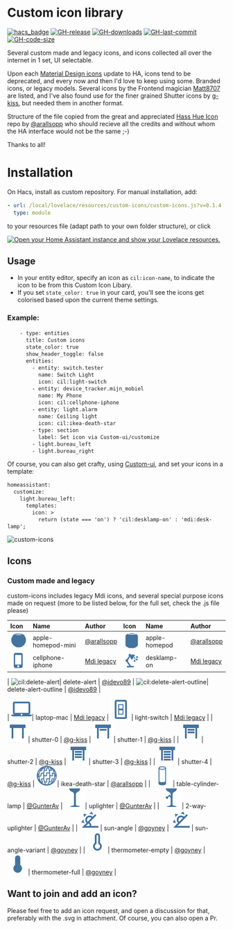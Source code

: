 # Custom icon library

[![hacs_badge](https://img.shields.io/badge/HACS-Custom-41BDF5.svg)](https://github.com/hacs/integration)
[![GH-release](https://img.shields.io/github/v/release/Mariusthvdb/custom-icons.svg?style=flat-square)](https://github.com/Mariusthvdb/custom-icons/releases)
[![GH-downloads](https://img.shields.io/github/downloads/Mariusthvdb/custom-icons/total?style=flat-square)](https://github.com/Mariusthvdb/custom-icons/releases)
[![GH-last-commit](https://img.shields.io/github/last-commit/Mariusthvdb/custom-icons.svg?style=flat-square)](https://github.com/Mariusthvdb/custom-icons/commits/master)
[![GH-code-size](https://img.shields.io/github/languages/code-size/Mariusthvdb/custom-icons.svg?color=red&style=flat-square)](https://github.com/Mariusthvdb/custom-icons)

Several custom made and legacy icons, and icons collected all over the internet in 1 set, UI selectable.

Upon each [Material Design icons](http://materialdesignicons.com) update to HA, icons tend to be deprecated, and every now and then I'd love to keep using some. Branded icons, or legacy models.
Several icons by the Frontend magician [Matt8707](https://github.com/matt8707/hass-config) are listed, and I've also found use for the finer grained Shutter icons by [g-kiss](https://github.com/g-kiss/Home-Assistant-custom-shutter-icons), but needed them in another format.

Structure of the file copied from the great and appreciated [Hass Hue Icon](https://github.com/arallsopp/hass-hue-icons) repo by [@arallsopp](https://github.com/arallsopp) who should recieve all the credits and without whom the HA interface would not be the same ;-)

Thanks to all!

# Installation
On Hacs, install as custom repository. For manual installation, add:

```yaml
- url: /local/lovelace/resources/custom-icons/custom-icons.js?v=0.1.4
  type: module
```

to your resources file (adapt path to your own folder structure), or click

<a href="https://my.home-assistant.io/redirect/lovelace_resources/" target="_blank"><img src="https://my.home-assistant.io/badges/lovelace_resources.svg" alt="Open your Home Assistant instance and show your Lovelace resources." /></a>

## Usage
- In your entity editor, specify an icon as `cil:icon-name`, to indicate the icon to be from this Custom Icon Libary.
- If you set `state_color: true` in your card, you'll see the icons get colorised based upon the current theme settings.

### Example:

```
    - type: entities
      title: Custom icons
      state_color: true
      show_header_toggle: false
      entities:
        - entity: switch.tester
          name: Switch Light
          icon: cil:light-switch
        - entity: device_tracker.mijn_mobiel
          name: My Phone
          icon: cil:cellphone-iphone
        - entity: light.alarm
          name: Ceiling light
          icon: cil:ikea-death-star
        - type: section
          label: Set icon via Custom-ui/customize
        - light.bureau_left
        - light.bureau_right
```

Of course, you can also get crafty, using [Custom-ui](https://github.com/Mariusthvdb/custom-ui), and set your icons in a template:

```
homeassistant:
  customize:
    light.bureau_left:
      templates:
        icon: >
          return (state === 'on') ? 'cil:desklamp-on' : 'mdi:desk-lamp';
```

<img width="492" alt="custom-icons" src="https://user-images.githubusercontent.com/33354141/168223920-f2685d34-5463-4868-ba1c-65628f5049e6.png">

## Icons

### Custom made and legacy

custom-icons includes legacy Mdi icons, and several special purpose icons made on request
(more to be listed below, for the full set, check the .js file please)

[//]: # (Start Custom Icons)

| Icon | Name | Author | Icon | Name | Author |
| :--- | :--- | :--- | :--- | :--- | :--- |
| ![cil:apple-homepod-mini](https://raw.githubusercontent.com/mariusthvdb/custom-icons/main/docs/svgs/apple-homepod-mini.svg)| apple-homepod-mini | [@arallsopp](https://github.com/arallsopp) | ![cil:apple-homepod](https://raw.githubusercontent.com/mariusthvdb/custom-icons/main/docs/svgs/apple-homepod.svg)| apple-homepod | [@arallsopp](https://github.com/arallsopp) |
| ![cil:cellphone-iphone](https://raw.githubusercontent.com/mariusthvdb/custom-icons/main/docs/svgs/cellphone-iphone.svg)| cellphone-iphone | [Mdi legacy](https://dev.materialdesignicons.com/changelog) | ![cil:desklamp-on](https://raw.githubusercontent.com/mariusthvdb/custom-icons/main/docs/svgs/desklamp-on.svg)| desklamp-on | [Mdi legacy](https://dev.materialdesignicons.com/changelog) |

| ![cil:delete-alert](https://raw.githubusercontent.com/mariusthvdb/custom-icons/main/docs/svgs/delete-alert.svg)| delete-alert | [@idevo89](https://github.com/idevo89) | ![cil:delete-alert-outline](https://raw.githubusercontent.com/mariusthvdb/custom-icons/main/docs/svgs/delete-alert-outline.svg)| delete-alert-outline | [@idevo89](https://github.com/idevo89) |

| ![cil:laptop-mac](https://raw.githubusercontent.com/mariusthvdb/custom-icons/main/docs/svgs/laptop-mac.svg)| laptop-mac | [Mdi legacy](https://dev.materialdesignicons.com/changelog) | ![cil:light-switch](https://raw.githubusercontent.com/mariusthvdb/custom-icons/main/docs/svgs/light-switch.svg)| light-switch | [Mdi legacy](https://dev.materialdesignicons.com/changelog) |
| ![cil:shutter-0](https://raw.githubusercontent.com/mariusthvdb/custom-icons/main/docs/svgs/shutter-0.svg)| shutter-0 | [@g-kiss](https://github.com/g-kiss) | ![cil:shutter-1](https://raw.githubusercontent.com/mariusthvdb/custom-icons/main/docs/svgs/shutter-1.svg)| shutter-1 | [@g-kiss](https://github.com/g-kiss) |
| ![cil:shutter-2](https://raw.githubusercontent.com/mariusthvdb/custom-icons/main/docs/svgs/shutter-2.svg)| shutter-2 | [@g-kiss](https://github.com/g-kiss) | ![cil:shutter-3](https://raw.githubusercontent.com/mariusthvdb/custom-icons/main/docs/svgs/shutter-3.svg)| shutter-3 | [@g-kiss](https://github.com/g-kiss) |
| ![cil:shutter-4](https://raw.githubusercontent.com/mariusthvdb/custom-icons/main/docs/svgs/shutter-4.svg)| shutter-4 | [@g-kiss](https://github.com/g-kiss) | ![cil:ikea-death-star](https://raw.githubusercontent.com/mariusthvdb/custom-icons/main/docs/svgs/ikea-death-star.svg)| ikea-death-star | [@arallsopp](https://github.com/arallsopp) |
| ![cil-table-cylinder-lamp](https://raw.githubusercontent.com/mariusthvdb/custom-icons/main/docs/svgs/table-cylinder-lamp.svg)| table-cylinder-lamp | [@GunterAv](https://github.com/GunterAv) | ![cil-uplighter](https://raw.githubusercontent.com/mariusthvdb/custom-icons/main/docs/svgs/uplighter.svg)| uplighter | [@GunterAv](https://github.com/GunterAv) |
| ![cil-2-way-uplighter](https://raw.githubusercontent.com/mariusthvdb/custom-icons/main/docs/svgs/2-way-uplighter.svg)| 2-way-uplighter | [@GunterAv](https://github.com/GunterAv) |
| ![cil:sun-angle](https://raw.githubusercontent.com/mariusthvdb/custom-icons/main/docs/svgs/sun-angle.svg)| sun-angle | [@goyney](https://github.com/goyney) | ![cil:sun-angle-variant](https://raw.githubusercontent.com/mariusthvdb/custom-icons/main/docs/svgs/sun-angle-variant.svg)| sun-angle-variant | [@goyney](https://github.com/goyney) |
| ![cil:thermometer-empty](https://raw.githubusercontent.com/mariusthvdb/custom-icons/main/docs/svgs/thermometer-empty.svg)| thermometer-empty | [@goyney](https://github.com/goyney) | ![cil:thermometer-full](https://raw.githubusercontent.com/mariusthvdb/custom-icons/main/docs/svgs/thermometer-full.svg)| thermometer-full | [@goyney](https://github.com/goyney) |

[//]: # (End Custom Icons)

## Want to join and add an icon?

Please feel free to add an icon request, and open a discussion for that, preferably with the .svg in attachment. Of course, you can also open a Pr.
